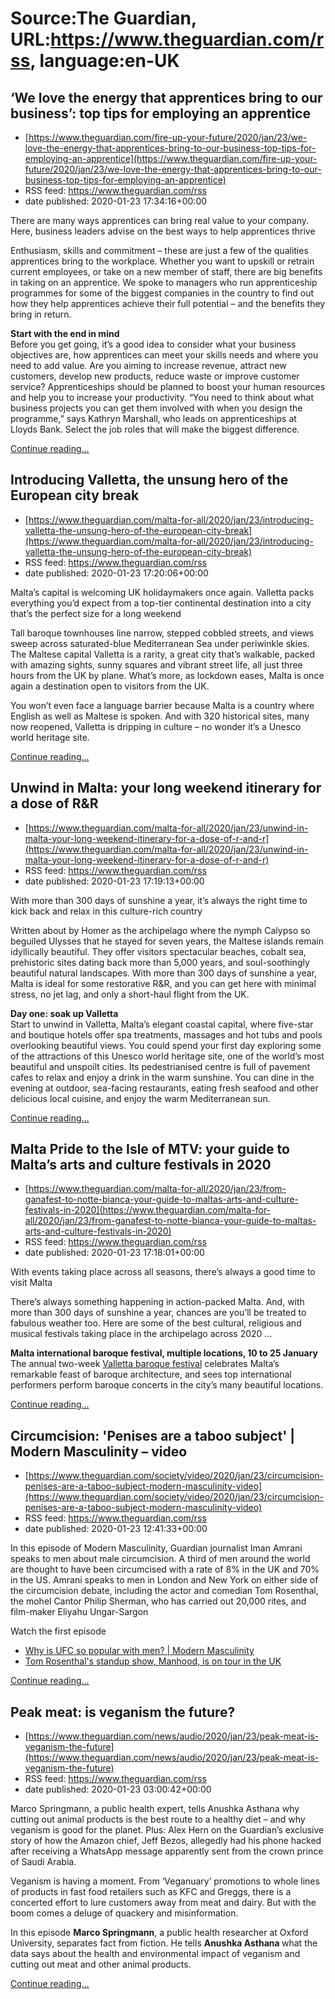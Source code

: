 # Source:The Guardian, URL:https://www.theguardian.com/rss, language:en-UK

## ‘We love the energy that apprentices bring to our business’: top tips for employing an apprentice
 - [https://www.theguardian.com/fire-up-your-future/2020/jan/23/we-love-the-energy-that-apprentices-bring-to-our-business-top-tips-for-employing-an-apprentice](https://www.theguardian.com/fire-up-your-future/2020/jan/23/we-love-the-energy-that-apprentices-bring-to-our-business-top-tips-for-employing-an-apprentice)
 - RSS feed: https://www.theguardian.com/rss
 - date published: 2020-01-23 17:34:16+00:00

<p>There are many ways apprentices can bring real value to your company. Here, business leaders advise on the best ways to help apprentices thrive</p><p>Enthusiasm, skills and commitment – these are just a few of the qualities apprentices bring to the workplace. Whether you want to upskill or retrain current employees, or take on a new member of staff, there are big benefits in taking on an apprentice. We spoke to managers who run apprenticeship programmes for some of the biggest companies in the country to find out how they help apprentices achieve their full potential – and the benefits they bring in return.</p><p><strong>Start with the end in mind<br /></strong>Before you get going, it’s a good idea to consider what your business objectives are, how apprentices can meet your skills needs and where you need to add value. Are you aiming to increase revenue, attract new customers, develop new products, reduce waste or improve customer service? Apprenticeships should be planned to boost your human resources and help you to increase your productivity. “You need to think about what business projects you can get them involved with when you design the programme,” says Kathryn Marshall, who leads on apprenticeships at Lloyds Bank. Select the job roles that will make the biggest difference.</p> <a href="https://www.theguardian.com/fire-up-your-future/2020/jan/23/we-love-the-energy-that-apprentices-bring-to-our-business-top-tips-for-employing-an-apprentice">Continue reading...</a>

## Introducing Valletta, the unsung hero of the European city break
 - [https://www.theguardian.com/malta-for-all/2020/jan/23/introducing-valletta-the-unsung-hero-of-the-european-city-break](https://www.theguardian.com/malta-for-all/2020/jan/23/introducing-valletta-the-unsung-hero-of-the-european-city-break)
 - RSS feed: https://www.theguardian.com/rss
 - date published: 2020-01-23 17:20:06+00:00

<p>Malta’s capital is welcoming UK holidaymakers once again. Valletta packs everything you’d expect from a top-tier continental destination into a city that’s the perfect size for a long weekend</p><p>Tall baroque townhouses line narrow, stepped cobbled streets, and views sweep across saturated-blue Mediterranean Sea under periwinkle skies. The Maltese capital Valletta is a rarity, a great city that’s walkable, packed with amazing sights, sunny squares and vibrant street life, all just three hours from the UK by plane. What’s more, as lockdown eases, Malta is once again a destination open to visitors from the UK.</p><p>You won’t even face a language barrier because Malta is a country where English as well as Maltese is spoken. And with 320 historical sites, many now reopened, Valletta is dripping in culture – no wonder it’s a Unesco world heritage site.</p> <a href="https://www.theguardian.com/malta-for-all/2020/jan/23/introducing-valletta-the-unsung-hero-of-the-european-city-break">Continue reading...</a>

## Unwind in Malta: your long weekend itinerary for a dose of R&R
 - [https://www.theguardian.com/malta-for-all/2020/jan/23/unwind-in-malta-your-long-weekend-itinerary-for-a-dose-of-r-and-r](https://www.theguardian.com/malta-for-all/2020/jan/23/unwind-in-malta-your-long-weekend-itinerary-for-a-dose-of-r-and-r)
 - RSS feed: https://www.theguardian.com/rss
 - date published: 2020-01-23 17:19:13+00:00

<p>With more than 300 days of sunshine a year, it’s always the right time to kick back and relax in this culture-rich country</p><p>Written about by Homer as the archipelago where the nymph Calypso so beguiled Ulysses that he stayed for seven years, the Maltese islands remain idyllically beautiful. They offer visitors spectacular beaches, cobalt sea, prehistoric sites dating back more than 5,000 years, and soul-soothingly beautiful natural landscapes. With more than 300 days of sunshine a year, Malta is ideal for some restorative R&amp;R, and you can get here with minimal stress, no jet lag, and only a short-haul flight from the UK.</p><p><strong>Day one: soak up Valletta<br /></strong>Start to unwind in Valletta, Malta’s elegant coastal capital, where five-star and boutique hotels offer spa treatments, massages and hot tubs and pools overlooking beautiful views. You could spend your first day exploring some of the attractions of this Unesco world heritage site, one of the world’s most beautiful and unspoilt cities. Its pedestrianised centre is full of pavement cafes to relax and enjoy a drink in the warm sunshine. You can dine in the evening at outdoor, sea-facing restaurants, eating fresh seafood and other delicious local cuisine, and enjoy the warm Mediterranean sun.</p> <a href="https://www.theguardian.com/malta-for-all/2020/jan/23/unwind-in-malta-your-long-weekend-itinerary-for-a-dose-of-r-and-r">Continue reading...</a>

## Malta Pride to the Isle of MTV: your guide to Malta’s arts and culture festivals in 2020
 - [https://www.theguardian.com/malta-for-all/2020/jan/23/from-ganafest-to-notte-bianca-your-guide-to-maltas-arts-and-culture-festivals-in-2020](https://www.theguardian.com/malta-for-all/2020/jan/23/from-ganafest-to-notte-bianca-your-guide-to-maltas-arts-and-culture-festivals-in-2020)
 - RSS feed: https://www.theguardian.com/rss
 - date published: 2020-01-23 17:18:01+00:00

<p>With events taking place across all seasons, there’s always a good time to visit Malta</p><p>There’s always something happening in action-packed Malta. And, with more than 300 days of sunshine a year, chances are you’ll be treated to fabulous weather too. Here are some of the best cultural, religious and musical festivals taking place in the archipelago across 2020 …</p><p><strong>Malta international baroque festival, multiple locations, 10 to 25 January<br /></strong>The annual two-week <a href="https://www.vallettabaroquefestival.mt/" rel="nofollow">Valletta baroque festival</a> celebrates Malta’s remarkable feast of baroque architecture, and sees top international performers perform baroque concerts in the city’s many beautiful locations.</p> <a href="https://www.theguardian.com/malta-for-all/2020/jan/23/from-ganafest-to-notte-bianca-your-guide-to-maltas-arts-and-culture-festivals-in-2020">Continue reading...</a>

## Circumcision: 'Penises are a taboo subject' | Modern Masculinity – video
 - [https://www.theguardian.com/society/video/2020/jan/23/circumcision-penises-are-a-taboo-subject-modern-masculinity-video](https://www.theguardian.com/society/video/2020/jan/23/circumcision-penises-are-a-taboo-subject-modern-masculinity-video)
 - RSS feed: https://www.theguardian.com/rss
 - date published: 2020-01-23 12:41:33+00:00

<p>In this episode of Modern Masculinity, Guardian journalist Iman Amrani speaks to men about male circumcision.&nbsp;A third of men around the world are thought to have been circumcised with a rate of 8% in the UK and 70% in the US. Amrani speaks to men in London and New York on either side of the circumcision debate, including the actor and comedian Tom Rosenthal, the mohel Cantor Philip Sherman, who has&nbsp;carried out 20,000 rites, and film-maker&nbsp;Eliyahu Ungar-Sargon&nbsp;</p><p>Watch the first episode</p><ul><li><a href="https://www.theguardian.com/society/video/2020/jan/16/why-is-ufc-so-popular-with-men-modern-masculinity">Why is UFC so popular with men? | Modern Masculinity</a></li><li><a href="https://www.tomrosenthal.net/dates">Tom Rosenthal's standup show, Manhood, is on tour in the UK</a><br /></li></ul> <a href="https://www.theguardian.com/society/video/2020/jan/23/circumcision-penises-are-a-taboo-subject-modern-masculinity-video">Continue reading...</a>

## Peak meat: is veganism the future?
 - [https://www.theguardian.com/news/audio/2020/jan/23/peak-meat-is-veganism-the-future](https://www.theguardian.com/news/audio/2020/jan/23/peak-meat-is-veganism-the-future)
 - RSS feed: https://www.theguardian.com/rss
 - date published: 2020-01-23 03:00:42+00:00

<p>Marco Springmann, a public health expert, tells Anushka Asthana why cutting out animal products is the best route to a healthy diet – and why veganism is good for the planet. Plus: Alex Hern on the Guardian’s exclusive story of how the Amazon chief, Jeff Bezos, allegedly had his phone hacked after receiving a WhatsApp message apparently sent from the crown prince of Saudi Arabia.</p><p>Veganism is having a moment. From ‘Veganuary’ promotions to whole lines of products in fast food retailers such as KFC and Greggs, there is a concerted effort to lure customers away from meat and dairy. But with the boom comes a deluge of quackery and misinformation. </p><p>In this episode <strong>Marco Springmann</strong>, a public health researcher at Oxford University, separates fact from fiction. He tells <strong>Anushka Asthana </strong>what the data says about the health and environmental impact of veganism and cutting out meat and other animal products. <br /></p> <a href="https://www.theguardian.com/news/audio/2020/jan/23/peak-meat-is-veganism-the-future">Continue reading...</a>

